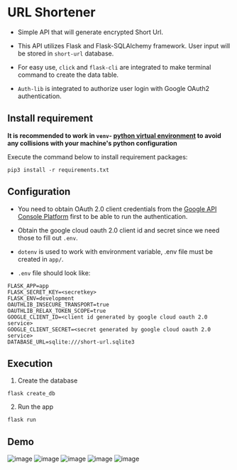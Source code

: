 # URL Shortener

* Simple API that will generate encrypted Short Url.

* This API utilizes Flask and Flask-SQLAlchemy framework. User input will be stored in `short-url` database.

* For easy use, `click` and `flask-cli` are integrated to make terminal command to create the data table. 

* `Auth-lib` is integrated to authorize user login with Google OAuth2 authentication.


## Install requirement
**It is recommended to work in `venv`- [python virtual environment](https://docs.python.org/3/tutorial/venv.html) to avoid any collisions with your machine's python configuration**

Execute the command below to install requirement packages:

```pip3 install -r requirements.txt```


## Configuration

* You need to obtain OAuth 2.0 client credentials from the [Google API Console Platform](https://developers.google.com/identity/protocols/oauth2) first to be able to run the authentication.

* Obtain the google cloud oauth 2.0 client id and secret since we need those to fill out `.env`. 

* `dotenv` is used to work with environment variable, .env file must be created in `app/`.


* `.env` file should look like:

```
FLASK_APP=app
FLASK_SECRET_KEY=<secretkey>
FLASK_ENV=development
OAUTHLIB_INSECURE_TRANSPORT=true
OAUTHLIB_RELAX_TOKEN_SCOPE=true
GOOGLE_CLIENT_ID=<client id generated by google cloud oauth 2.0 service>
GOOGLE_CLIENT_SECRET=<secret generated by google cloud oauth 2.0 service>
DATABASE_URL=sqlite:///short-url.sqlite3
```


## Execution

1. Create the database

``` flask create_db ```

2. Run the app

```flask run```

## Demo

![image](demo-image/login.png)
![image](demo-image/consentpage2.png)
![image](demo-image/homepage.png)
![image](demo-image/shortened.png)
![image](demo-image/database.png)
